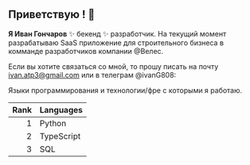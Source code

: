 ## Приветствую ! 👋


**Я Иван Гончаров**  ✨ бекенд ✨ разработчик. На текущий момент разрабатываю SaaS приложение для строительного бизнеса в комманде разработчиков компании @Велес.

Если вы хотите связаться со мной, то прошу писать на почту ivan.atp3@gmail.com или в телеграм @ivanG808:

Языки программирования и технологии/фре с которыми я работаю.

| Rank | Languages |                
|-----:|-----------|
|     1| Python    |
|     2| TypeScript|
|     3| SQL       |




